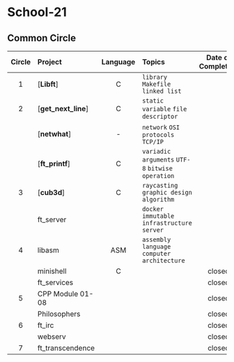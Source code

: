 # School-21
## Common Circle

| Circle | Project                                | Language | Topics                                           | Date of Completion |
| :----: | :------------------------------------- | :------: | :----------------------------------------------- | :----------------: |
|   1    | [**Libft**]                            |    C     | `library` `Makefile` `linked list`               |                    |
|   2    | [**get_next_line**]                    |    C     | `static variable` `file descriptor`              |                    |
|        | [**netwhat**]                          |    -     | `network` `OSI protocols` `TCP/IP`               |                    |
|        | [**ft_printf**]                        |    C     | `variadic arguments` `UTF-8` `bitwise operation` |                    |
|   3    | [**cub3d**]                            |    C     | `raycasting` `graphic design` `algorithm`        |                    |
|        | ft_server                              |          | `docker` `immutable infrastructure` `server`     |                    |
|   4    | libasm                                 |   ASM    | `assembly language` `computer architecture`      |                    |
|        | minishell                              |    C     |                                                  |       closed       |
|        | ft_services                            |          |                                                  |       closed       |
|   5    | CPP Module 01-08                       |          |                                                  |       closed       |
|        | Philosophers                           |          |                                                  |       closed       |
|   6    | ft_irc                                 |          |                                                  |       closed       |
|        | webserv                                |          |                                                  |       closed       |
|   7    | ft_transcendence                       |          |                                                  |       closed       |
